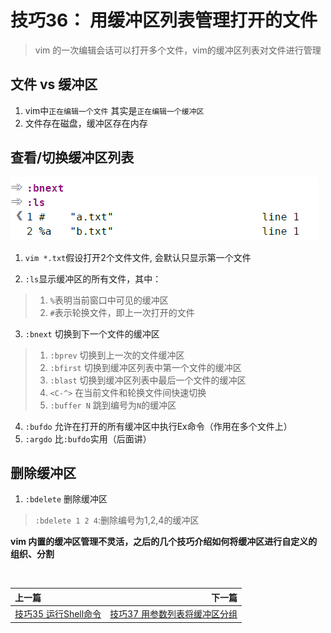 # 技巧36： 用缓冲区列表管理打开的文件

> vim 的一次编辑会话可以打开多个文件，vim的缓冲区列表对文件进行管理

## 文件 vs 缓冲区

1. vim中`正在编辑一个文件` 其实是`正在编辑一个缓冲区`
2. 文件存在磁盘，缓冲区存在内存

## 查看/切换缓冲区列表

![tip36_2](../../images/tip36_2.png)  

1. `vim *.txt`假设打开2个文件文件, 会默认只显示第一个文件

2. `:ls`显示缓冲区的所有文件，其中：
> 1. `%`表明当前窗口中可见的缓冲区
> 2. `#`表示轮换文件，即上一次打开的文件

3. `:bnext` 切换到下一个文件的缓冲区
> 1. `:bprev` 切换到上一次的文件缓冲区
> 2. `:bfirst` 切换到缓冲区列表中第一个文件的缓冲区
> 3. `:blast` 切换到缓冲区列表中最后一个文件的缓冲区
> 4. `<C-^>` 在当前文件和轮换文件间快速切换
> 5. `:buffer N` 跳到编号为`N`的缓冲区

4. `:bufdo` 允许在打开的所有缓冲区中执行Ex命令（作用在多个文件上）
5. `:argdo` 比`:bufdo`实用（后面讲）


## 删除缓冲区

1. `:bdelete` 删除缓冲区 <br>
> `:bdelete 1 2 4`:删除编号为1,2,4的缓冲区

**vim 内置的缓冲区管理不灵活，之后的几个技巧介绍如何将缓冲区进行自定义的组织、分割**

<br>  

|上一篇|下一篇|
|:---|---:|
|[技巧35 运行Shell命令](../../part1_pattern/chapter5_ex_mode/tip35.md)|[技巧37 用参数列表将缓冲区分组](tip37.md)|
